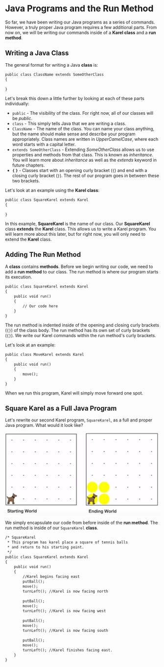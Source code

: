 # Java Programs and the Run Method

So far, we have been writing our Java programs as a series of commands. However, a truly proper Java program requires a few additional parts. From now on, we will be writing our commands inside of a **Karel class** and a **run method**.

## Writing a Java Class

The general format for writing a Java **class** is:

```
public class ClassName extends SomeOtherClass
{

}
```

Let's break this down a little further by looking at each of these parts individually:

* `public` - The visibility of the class. For right now, all of our classes will be *public*.
* `class` - This simply tells Java that we are writing a class.
* `ClassName` - The name of the class. You can name your class anything, but the name should make sense and describe your program appropriately. Class names are written in *UpperCamelCase*, where each word starts with a capital letter.
* `extends SomeOtherClass` -  Extending *SomeOtherClass* allows us to use properties and methods from that class. This is known as *inheritance*. You will learn more about *inheritance* as well as the *extends* keyword in future chapters.
* **`{` `}`** - Classes start with an opening curly bracket (`{`) and end with a closing curly bracket (`}`). The rest of our program goes in between these two brackets.

Let's look at an example using the **Karel class**:

```
public class SquareKarel extends Karel
{

}
```

In this example, **SquareKarel** is the name of our class. Our **SquareKarel** class **extends** the **Karel** class. This allows us to write a Karel program. You will learn more about this later, but for right now, you will only need to extend the **Karel** class. 



## Adding The Run Method

A **class** contains **methods**. Before we begin writing our code, we need to add a **run method** to our class. The run method is where our program starts its execution.

```
public class SquareKarel extends Karel
{
    public void run()
    {
        // Our code here
    }
}
```

The run method is indented inside of the opening and closing curly brackets (`{}`) of the class body. The run method has its own set of curly brackets (`{}`). We write our Karel commands within the run method's curly brackets.

Let's look at an example:

```
public class MoveKarel extends Karel
{
    public void run()
    {
        move();
    }
}
```

When we run this program, Karel will simply move forward one spot.


## Square Karel as a Full Java Program

Let's rewrite our second Karel program, `SquareKarel`, as a full and proper Java program. What would it look like?

![Our Second Karel Program](../static/karel/more_basic_karel_example_program.png)

We simply encapsulate our code from before inside of the **run method**. The run method is inside of our `SquareKarel` **class**.

```
/* SquareKarel
 * This program has karel place a square of tennis balls
 * and return to his starting point.
 */
public class SquareKarel extends Karel
{
    public void run()
    {
        //Karel begins facing east
        putBall();
        move();
        turnLeft(); //Karel is now facing north
        
        putBall();
        move();
        turnLeft(); //Karel is now facing west
        
        putBall();
        move();
        turnLeft(); //Karel is now facing south
        
        putBall();
        move();
        turnLeft(); //Karel finishes facing east.
    }
}
```

